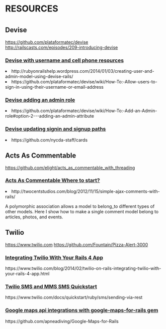 <h1>RESOURCES<h1>

## Devise
https://github.com/plataformatec/devise
http://railscasts.com/episodes/209-introducing-devise

<h3><u>Devise with username and cell phone resources</u></h3>
<li>http://rubyonrailshelp.wordpress.com/2014/01/03/creating-user-and-admin-model-using-devise-rails/</li>
<li>https://github.com/plataformatec/devise/wiki/How-To:-Allow-users-to-sign-in-using-their-username-or-email-address</li>

<h3><u>Devise adding an admin role</u></h3>
<li>https://github.com/plataformatec/devise/wiki/How-To:-Add-an-Admin-role#option-2---adding-an-admin-attribute</li>

<h3><u>Devise updating signin and signup paths</u></h3>
<li>https://github.com/nycda-staff/cards</li>

## Acts As Commentable
https://github.com/elight/acts_as_commentable_with_threading

<h3><u>Acts As Commentable Where to start?</u></h3>
<li>http://twocentstudios.com/blog/2012/11/15/simple-ajax-comments-with-rails/</li>

A polymorphic association allows a model to belong_to different types of other models. Here I show how to make a single comment model belong to articles, photos, and events.

## Twilio
https://www.twilio.com
https://github.com/Fountain/Pizza-Alert-3000

<h3><u>Integrating Twilio With Your Rails 4 App</u></h3>
https://www.twilio.com/blog/2014/02/twilio-on-rails-integrating-twilio-with-your-rails-4-app.html

<h3><u>Twilio SMS and MMS SMS Quickstart</u></h3>
https://www.twilio.com/docs/quickstart/ruby/sms/sending-via-rest

<h3><u>Google maps api integrations with google-maps-for-rails gem</u></h3>
https://github.com/apneadiving/Google-Maps-for-Rails